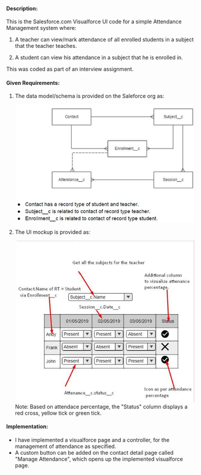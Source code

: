 #### Description:

This is the Salesforce.com Visualforce UI code for a simple Attendance Management system where:

1. A teacher can view/mark attendance of all enrolled students in a subject that the teacher teaches.

2. A student can view his attendance in a subject that he is enrolled in.

This was coded as part of an interview assignment.

#### Given Requirements:

1. The data model/schema is provided on the Saleforce org as:

   ![Schema](schema.jpg)

2. The UI mockup is provided as:

   ![Schema](uiMockup.jpg)
   Note: Based on attendace percentage, the "Status" column displays a red cross, yellow tick or green tick.

#### Implementation:

- I have implemented a visualforce page and a controller, for the management of attendance as specified.
- A custom button can be added on the contact detail page called "Manage Attendance", which opens up the implemented visualforce page.
